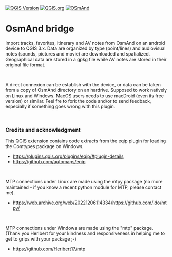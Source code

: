 [![QGIS Version](https://img.shields.io/badge/QGIS-3.x-green)](https://qgis.org) 
[![QGIS.org](https://img.shields.io/badge/QGIS.org-published-green)](https://plugins.qgis.org/plugins/OsmAnd_bridge/#plugin-versions) 
[![OSmAnd](https://img.shields.io/badge/OsmAnd-compatible-orange)](https://osmand.net/)

# OsmAnd bridge

Import tracks, favorites, itinerary and AV notes from OsmAnd on an android device to QGIS 3.x. 
Data are organized by type (point/lines) and audiovisual notes (sounds, pictures and movie) are downloaded and spatialized.
Geographical data are stored in a gpkg file while AV notes are stored in their original file format. 
<p>&nbsp</p>
A direct connexion can be establish with the device, or data can be taken from a copy of OsmAnd directory on an hardrive.  
Supposed to work natively on Linux and Windows. MacOS users needs to use macDroid (even its free version) or similar.  
Feel fre to fork the code and/or to send feedback, especially if something goes wrong with this plugin.
<p>&nbsp</p>

### Credits and acknowledgment
This QGIS extension contains code extracts from the eqip plugin for loading the Comtypes package on Windows.  
- https://plugins.qgis.org/plugins/eqip/#plugin-details
- https://github.com/automaps/eqip
<p>&nbsp</p>
MTP connections under Linux are made using the mtpy package (no more maintained - if you know a recent python module for MTP, please contact me).  

- https://web.archive.org/web/20221206114334/https://github.com/ldo/mtpy/

<p>&nbsp</p>
MTP connections under Windows are made using the "mtp" package. (Thank you Heribert for your kindness and responsiveness in helping me to get to grips with your package ;-)  

- https://github.com/Heribert17/mtp

